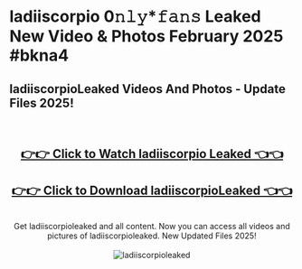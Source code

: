 # ladiiscorpio 0𝚗𝚕𝚢*𝚏𝚊𝚗𝚜 Leaked New Video & Photos February 2025 #bkna4

<h2>ladiiscorpioLeaked Videos And Photos - Update Files 2025!</h2>
<br>
<div align="center">
<h2><a href="https://mediaupload.pro?title=ladiiscorpio&ref=11F" rel="nofollow">👉👉 Click to Watch ladiiscorpio Leaked 👈👈</a></h2>
<h2><a href="https://mediaupload.pro?title=ladiiscorpio&ref=11F" rel="nofollow">👉👉 Click to Download ladiiscorpioLeaked 👈👈</a></h2>
<br>
Get ladiiscorpioleaked and all content. Now you can access all videos and pictures of ladiiscorpioleaked. New Updated Files 2025!
<br>
<br>
<a href="https://mediaupload.pro?title=ladiiscorpio&ref=11F" rel="nofollow" data-target="animated-image.originalLink"><img src="https://i.ibb.co/Gkj2r4b/banner.png" alt="ladiiscorpioleaked" style="max-width: 100%; display: inline-block;" data-target="animated-image.originalImage"></a>
</div>
<br>

